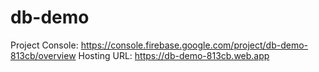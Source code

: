 # db-demo

Project Console: https://console.firebase.google.com/project/db-demo-813cb/overview
Hosting URL: https://db-demo-813cb.web.app
